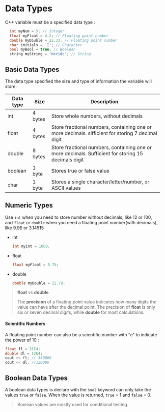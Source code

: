 # Data Types

C++ variable must be a specified data type :

```c++
  int myNum = 5; // Integer
  float myFloat = 4.2; // Floating point number
  double myDouble = 22.33; // Floating point number
  char initials = 'I'; // Character
  bool myBool = true; // Boolean
  string myString = "Noridc"; // String
```

## Basic Data Types

The data type specified the size and type of information the variable will store:

| Data type | Size    | Description                                                                                         |
| --------- | ------- | --------------------------------------------------------------------------------------------------- |
| int       | 4 bytes | Store whole numbers, without decimals                                                               |
| float     | 4 bytes | Store fractional numbers, containing one or more decimals. sifficient for storing 7 decimal digit   |
| double    | 8 bytes | Store fractional numbers, containing one or more decimals. Sufficient for storing 15 decimals digit |
| boolean   | 1 byte  | Stores true or false value                                                                          |
| char      | 1 byte  | Stores a single character/letter/number, or ASCII values                                            |

## Numeric Types

Use `int` when you need to store number without decimals, like 12 or 100, and `float` or `double` when you need a floating point number(with decimals), like 9.99 or 3.14515

-   int
    ```c++
    int myInt = 1000;
    ```
-   float
    ```c++
    float myFloat = 5.75;
    ```
-   double
    ```c++
    double myDouble = 22.78;
    ```

> **float** vs **double**
>
> The **precision** of a floating point value indicates how many digits the value can have after the decimal point. The precision of **float** is only six or seven decimal digits, while **double** for most calculations.

#### Scientific Numbers

A floating point number can also be a scientific number with "e" to indicate the power of 10 :

```c++
float fl = 35E4;
double dl = 12E4;
cout << fl; // 350000
cout << dl; //120000
```

## Boolean Data Types

A boolean data types is declare with the `bool` keyword can only take the values `true` or `false`. When the value is returned, `true` = 1 and `false` = 0.

> Boolean values are mostly used for conditional testing.
